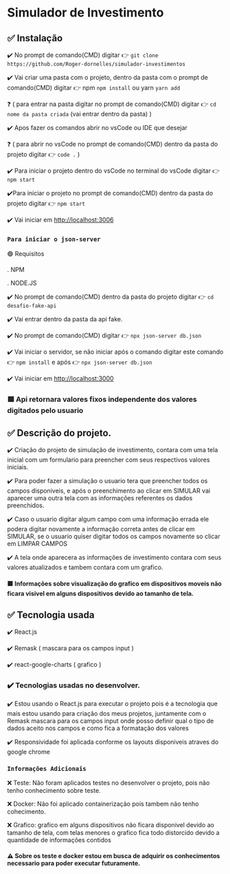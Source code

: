 # Simulador de Investimento

## :white_check_mark: Instalação

:heavy_check_mark: No prompt de comando(CMD) digitar :point_right: `git clone https://github.com/Roger-dornelles/simulador-investimentos `

:heavy_check_mark: Vai criar uma pasta com o projeto, dentro da pasta com o prompt de comando(CMD) digitar :point_right: npm `npm install` ou yarn `yarn add`

:question: ( para entrar na pasta digitar no prompt de comando(CMD) digitar :point_right: `cd nome da pasta criada`  (vai entrar dentro da pasta) )

:heavy_check_mark: Apos fazer os comandos abrir no vsCode ou IDE que desejar

:question: ( para abrir no vsCode no prompt de comando(CMD) dentro da pasta do projeto digitar :point_right: `code .` )

:heavy_check_mark: Para iniciar o projeto dentro do vsCode no terminal do vsCode digitar :point_right: ` npm start`

:heavy_check_mark:Para iniciar o projeto no prompt de comando(CMD) dentro da pasta do projeto digitar :point_right: `npm start`

:heavy_check_mark: Vai iniciar em [http://localhost:3006](http://localhost:3006)

### `Para iniciar o json-server`

:green_circle: Requisitos 

. NPM

. NODE.JS

:heavy_check_mark: No prompt de comando(CMD) dentro da pasta do projeto digitar :point_right: `cd desafio-fake-api`

:heavy_check_mark: Vai entrar dentro da pasta da api fake.

:heavy_check_mark: No prompt de comando(CMD) digitar :point_right: `npx json-server db.json`

:heavy_check_mark: Vai iniciar o servidor, se não iniciar após o comando digitar este comando :point_right: `npm install`  e após :point_right: `npx json-server db.json`

:heavy_check_mark: Vai iniciar em [http://localhost:3000](http://localhost:3000)

### :red_square: Api retornara valores fixos independente dos valores digitados pelo usuario


## :white_check_mark: Descrição do projeto.

:heavy_check_mark: Criação do projeto de simulação de investimento, contara com uma tela inicial com um formulario para preencher com seus respectivos valores iniciais.

:heavy_check_mark: Para poder fazer a simulação o usuario tera que preencher todos os campos disponiveis, e após o preenchimento ao clicar em SIMULAR vai aparecer uma outra tela com as informações referentes os dados preenchidos.

:heavy_check_mark: Caso o usuario digitar algum campo com uma informação errada ele podera digitar novamente a informação correta antes de clicar em SIMULAR, se o usuario quiser digitar todos os campos novamente so clicar em LIMPAR CAMPOS

:heavy_check_mark: A tela onde aparecera as informações de investimento contara com seus valores atualizados e tambem contara com um grafico.

#### :red_square: Informações sobre visualização do grafico em dispositivos moveis não ficara visivel em alguns dispositivos devido ao tamanho de tela.



## :white_check_mark: Tecnologia usada

:heavy_check_mark: React.js

:heavy_check_mark: Remask ( mascara para os campos input )

:heavy_check_mark: react-google-charts ( grafico )

### :heavy_check_mark: Tecnologias usadas no desenvolver.

:heavy_check_mark: Estou usando o React.js para executar o projeto pois é a tecnologia que mais estou usando para criação dos meus projetos, juntamente com o Remask mascara para os campos input onde posso definir qual o tipo de dados aceito nos campos e como fica a formatação dos valores

:heavy_check_mark: Responsividade foi aplicada conforme os layouts disponiveis atraves do google chrome


### `Informações Adicionais `

:x: Teste:  Não foram aplicados testes no desenvolver o projeto, pois não tenho conhecimento sobre teste.

:x: Docker: Não foi aplicado containerização pois tambem não tenho cohecimento.
 
:x: Grafico: grafico em alguns dispositivos não ficara disponivel devido ao tamanho de tela, com telas menores o grafico fica todo distorcido devido a quantidade de informações contidos 


#### :warning: Sobre os teste e docker estou em busca de adquirir os conhecimentos necessario para poder executar futuramente.
